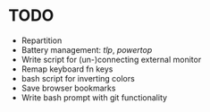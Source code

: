 
# TODO

- Repartition
- Battery management: _tlp_, _powertop_
- Write script for (un-)connecting external monitor
- Remap keyboard fn keys
- bash script for inverting colors
- Save browser bookmarks
- Write bash prompt with git functionality

